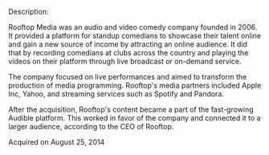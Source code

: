 Description:

Rooftop Media was an audio and video comedy company founded in 2006. It provided a platform for standup comedians to showcase their talent online and gain a new source of income by attracting an online audience. It did that by recording comedians at clubs across the country and playing the videos on their platform through live broadcast or on-demand service.

The company focused on live performances and aimed to transform the production of media programming. Rooftop's media partners included Apple Inc, Yahoo, and streaming services such as Spotify and Pandora.

After the acquisition, Rooftop's content became a part of the fast-growing Audible platform. This worked in favor of the company and connected it to a larger audience, according to the CEO of Rooftop.

Acquired on August 25, 2014